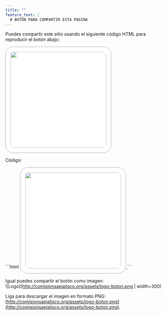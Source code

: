 ```yaml
---
title: ""
feature_text: |
  # BOTÓN PARA COMPARTIR ESTA PÁGINA
---
```


Puedes compartir este sitio usando el siguiente código HTML para reproducir el botón abajo:
<style>
.change_bg{ background : #FFFFFF; }
.change_bg:hover { background : #F8F8F8; }
</style>
<a href="http://comisionsaejalisco.org/" class="imglink">
<img class="change_bg" src="http://comisionsaejalisco.org/assets/logo-boton.svg"
width="300px" style="border-radius: 25px; padding: 15px; border: 0.5px solid #A9A9A9">
</a>

<p>
Código: 
</p>
```html
<style>
.change_bg{ background : #FFFFFF; }
.change_bg:hover { background : #F8F8F8; }
</style>
<a href="http://comisionsaejalisco.org/">
<img class="change_bg" src="http://comisionsaejalisco.org/assets/logo-boton.svg"
width="300px" style="border-radius: 25px; padding: 15px; border: 0.5px solid #A9A9A9">
</a>
```

Igual puedes compartir el botón como imagen:  
![Logo](http://comisionsaejalisco.org/assets/logo-boton.png | width=300)

Liga para descargar el imagen en formato PNG: [http://comisionsaejalisco.org/assets/logo-boton.png](http://comisionsaejalisco.org/assets/logo-boton.png).

<p></p>
<p></p>
<p></p>
<p></p>